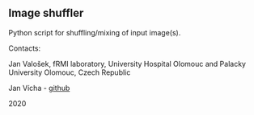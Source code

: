 ## Image shuffler

Python script for shuffling/mixing of input image(s).

Contacts:

Jan Valošek, fRMI laboratory, University Hospital Olomouc and Palacky University Olomouc, Czech Republic

Jan Vícha - [github](https://github.com/vichi99)

2020
